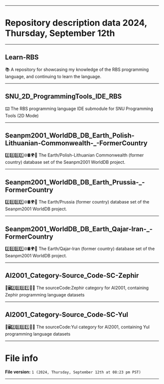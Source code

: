 
***

# Repository description data 2024, Thursday, September 12th

---

## Learn-RBS

📚️ A repository for showcasing my knowledge of the RBS programming language, and continuing to learn the language. 

---

## SNU_2D_ProgrammingTools_IDE_RBS

⌨️ The RBS programming language IDE submodule for SNU Programming Tools (2D Mode)

---

## Seanpm2001_WorldDB_DB_Earth_Polish-Lithuanian-Commonwealth-_-FormerCountry

2️⃣️0️⃣️0️⃣️1️⃣️🌐️🛢️🌍️🏴️ The Earth/Polish-Lithuanian Commonwealth (former country) database set of the Seanpm2001 WorldDB project.

---

## Seanpm2001_WorldDB_DB_Earth_Prussia-_-FormerCountry

2️⃣️0️⃣️0️⃣️1️⃣️🌐️🛢️🌍️🏴️ The Earth/Prussia (former country) database set of the Seanpm2001 WorldDB project.

---

## Seanpm2001_WorldDB_DB_Earth_Qajar-Iran-_-FormerCountry

2️⃣️0️⃣️0️⃣️1️⃣️🌐️🛢️🌍️🏴️ The Earth/Qajar-Iran (former country) database set of the Seanpm2001 WorldDB project.

---

## AI2001_Category-Source_Code-SC-Zephir

🧠️🖥️2️⃣️0️⃣️0️⃣️1️⃣️💾️📜️ The sourceCode:Zephir category for AI2001, containing Zephir programming language datasets

---

## AI2001_Category-Source_Code-SC-Yul

🧠️🖥️2️⃣️0️⃣️0️⃣️1️⃣️💾️📜️ The sourceCode:Yul category for AI2001, containing Yul programming language datasets

***

# File info

**File version:** `1 (2024, Thursday, September 12th at 08:23 pm PST)`

***

